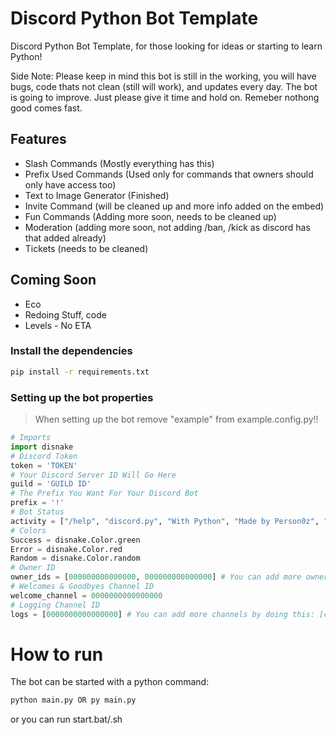 # Discord Python Bot Template

Discord Python Bot Template, for those looking for ideas or starting to learn Python!

Side Note: Please keep in mind this bot is still in the working, you will have bugs, code thats not clean (still will work), and updates every day. The bot is going to  improve. Just please give it time and hold on. Remeber nothong good comes fast.

## Features

- Slash Commands (Mostly everything has this)
- Prefix Used Commands (Used only for commands that owners should only have access too)
- Text to Image Generator (Finished)
- Invite Command (will be cleaned up and more info added on the embed)
- Fun Commands (Adding more soon, needs to be cleaned up)
- Moderation (adding more soon, not adding /ban, /kick as discord has that added already)
- Tickets (needs to be cleaned)

## Coming Soon
- Eco
- Redoing Stuff, code
- Levels - No ETA

### Install the dependencies

```sh
pip install -r requirements.txt
```

### Setting up the bot properties

> When setting up the bot remove "example" from example.config.py!!
```python
# Imports
import disnake
# Discord Token
token = 'TOKEN'
# Your Discord Server ID Will Go Here 
guild = 'GUILD ID'
# The Prefix You Want For Your Discord Bot
prefix = '!'
# Bot Status
activity = ["/help", "discord.py", "With Python", "Made by Person0z", "v1.5.2"]
# Colors
Success = disnake.Color.green
Error = disnake.Color.red
Random = disnake.Color.random
# Owner ID
owner_ids = [000000000000000, 000000000000000] # You can add more owner ids by adding a comma and the id
# Welcomes & Goodbyes Channel ID
welcome_channel = 0000000000000000
# Logging Channel ID
logs = [0000000000000000] # You can add more channels by doing this: [channel_id, channel_id, channel_id]
```

# How to run
The bot can be started with a python command:
```sh
python main.py OR py main.py
```
or you can run start.bat/.sh